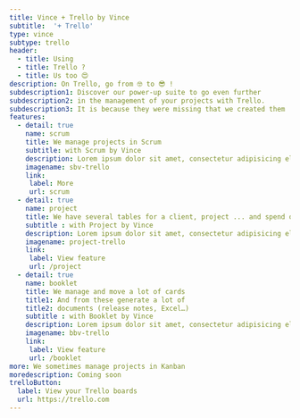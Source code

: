 ```yaml
---
title: Vince + Trello by Vince
subtitle:  '+ Trello'
type: vince
subtype: trello
header:
  - title: Using 
  - title: Trello ?
  - title: Us too 😍
description: On Trello, go from 🤓 to 😎 !
subdescription1: Discover our power-up suite to go even further
subdescription2: in the management of your projects with Trello.
subdescription3: It is because they were missing that we created them ...
features:
  - detail: true
    name: scrum
    title: We manage projects in Scrum
    subtitle: with Scrum by Vince
    description: Lorem ipsum dolor sit amet, consectetur adipisicing elit, sed do eiusmod tempor in Ut enim ad minim veniam. cididunt. 
    imagename: sbv-trello
    link:
     label: More
     url: scrum
  - detail: true
    name: project
    title: We have several tables for a client, project ... and spend our time to switch between them
    subtitle : with Project by Vince
    description: Lorem ipsum dolor sit amet, consectetur adipisicing elit, sed do eiusmod tempor in Ut enim ad minim veniam. cididunt. 
    imagename: project-trello
    link:
     label: View feature
     url: /project
  - detail: true
    name: booklet
    title: We manage and move a lot of cards
    title1: And from these generate a lot of
    title2: documents (release notes, Excel…)
    subtitle : with Booklet by Vince
    description: Lorem ipsum dolor sit amet, consectetur adipisicing elit, sed do eiusmod tempor in Ut enim ad minim veniam. cididunt. 
    imagename: bbv-trello
    link:
     label: View feature
     url: /booklet
more: We sometimes manage projects in Kanban
moredescription: Coming soon
trelloButton:
  label: View your Trello boards
  url: https://trello.com
---
```

